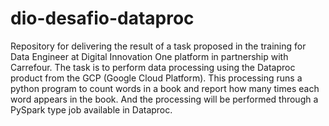 # dio-desafio-dataproc
Repository for delivering the result of a task proposed in the training for Data Engineer at Digital Innovation One platform in partnership with Carrefour. 
The task is to perform data processing using the Dataproc product from the GCP (Google Cloud Platform). This processing runs a python program to count words in a book and report how many times each word appears in the book. And the processing will be performed through a PySpark type job available in Dataproc.
